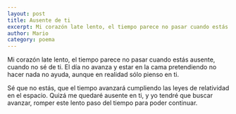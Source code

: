 ```yaml
---
layout: post
title: Ausente de ti
excerpt: Mi corazón late lento, el tiempo parece no pasar cuando estás ausente, cuando no sé de ti.
author: Mario
category: poema
---
```


Mi corazón late lento, el tiempo parece no pasar cuando estás ausente, cuando no sé de ti. El día no avanza y estar en la cama pretendiendo no hacer nada no ayuda, aunque en realidad sólo pienso en ti.

Sé que no estás, que el tiempo avanzará  cumpliendo las leyes de relatividad en el espacio. Quizá me quedaré ausente en ti, y yo tendré que buscar avanzar, romper este lento paso del tiempo para poder continuar.
